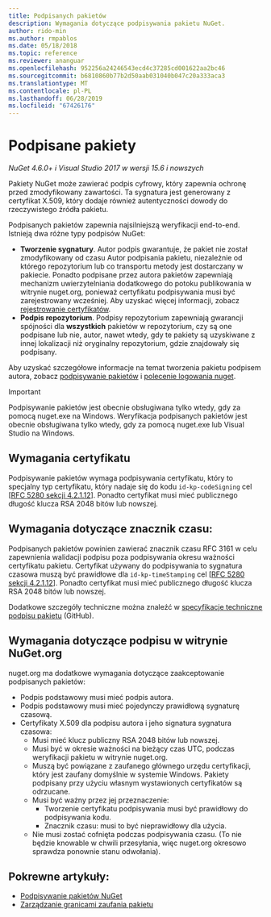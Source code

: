 ```yaml
---
title: Podpisanych pakietów
description: Wymagania dotyczące podpisywania pakietu NuGet.
author: rido-min
ms.author: rmpablos
ms.date: 05/18/2018
ms.topic: reference
ms.reviewer: ananguar
ms.openlocfilehash: 952256a24246543ecd4c37285cd001622aa2bc46
ms.sourcegitcommit: b6810860b77b2d50aab031040b047c20a333aca3
ms.translationtype: MT
ms.contentlocale: pl-PL
ms.lasthandoff: 06/28/2019
ms.locfileid: "67426176"
---
```

# <a name="signed-packages"></a>Podpisane pakiety

*NuGet 4.6.0+ i Visual Studio 2017 w wersji 15.6 i nowszych*

Pakiety NuGet może zawierać podpis cyfrowy, który zapewnia ochronę przed zmodyfikowany zawartości. Ta sygnatura jest generowany z certyfikat X.509, który dodaje również autentyczności dowody do rzeczywistego źródła pakietu.

Podpisanych pakietów zapewnia najsilniejszą weryfikacji end-to-end. Istnieją dwa różne typy podpisów NuGet:
- **Tworzenie sygnatury**. Autor podpis gwarantuje, że pakiet nie został zmodyfikowany od czasu Autor podpisania pakietu, niezależnie od którego repozytorium lub co transportu metody jest dostarczany w pakiecie. Ponadto podpisane przez autora pakietów zapewniają mechanizm uwierzytelniania dodatkowego do potoku publikowania w witrynie nuget.org, ponieważ certyfikatu podpisywania musi być zarejestrowany wcześniej. Aby uzyskać więcej informacji, zobacz [rejestrowanie certyfikatów](#signature-requirements-on-nugetorg).
- **Podpis repozytorium**. Podpisy repozytorium zapewniają gwarancji spójności dla **wszystkich** pakietów w repozytorium, czy są one podpisane lub nie, autor, nawet wtedy, gdy te pakiety są uzyskiwane z innej lokalizacji niż oryginalny repozytorium, gdzie znajdowały się podpisany.   

Aby uzyskać szczegółowe informacje na temat tworzenia pakietu podpisem autora, zobacz [podpisywanie pakietów](../create-packages/Sign-a-package.md) i [polecenie logowania nuget](../tools/cli-ref-sign.md).

> [!Important]
> Podpisywanie pakietów jest obecnie obsługiwana tylko wtedy, gdy za pomocą nuget.exe na Windows. Weryfikacja podpisanych pakietów jest obecnie obsługiwana tylko wtedy, gdy za pomocą nuget.exe lub Visual Studio na Windows.

## <a name="certificate-requirements"></a>Wymagania certyfikatu

Podpisywanie pakietów wymaga podpisywania certyfikatu, który to specjalny typ certyfikatu, który nadaje się do kodu `id-kp-codeSigning` cel [[RFC 5280 sekcji 4.2.1.12](https://tools.ietf.org/html/rfc5280#section-4.2.1.12)]. Ponadto certyfikat musi mieć publicznego długość klucza RSA 2048 bitów lub nowszej.

## <a name="timestamp-requirements"></a>Wymagania dotyczące znacznik czasu:

Podpisanych pakietów powinien zawierać znacznik czasu RFC 3161 w celu zapewnienia walidacji podpisu poza podpisywania okresu ważności certyfikatu pakietu. Certyfikat używany do podpisywania to sygnatura czasowa muszą być prawidłowe dla `id-kp-timeStamping` cel [[RFC 5280 sekcji 4.2.1.12](https://tools.ietf.org/html/rfc5280#section-4.2.1.12)]. Ponadto certyfikat musi mieć publicznego długość klucza RSA 2048 bitów lub nowszej.

Dodatkowe szczegóły techniczne można znaleźć w [specyfikacje techniczne podpisu pakietu](https://github.com/NuGet/Home/wiki/Package-Signatures-Technical-Details) (GitHub).

## <a name="signature-requirements-on-nugetorg"></a>Wymagania dotyczące podpisu w witrynie NuGet.org

nuget.org ma dodatkowe wymagania dotyczące zaakceptowanie podpisanych pakietów:

- Podpis podstawowy musi mieć podpis autora.
- Podpis podstawowy musi mieć pojedynczy prawidłową sygnaturę czasową.
- Certyfikaty X.509 dla podpisu autora i jeho signatura sygnatura czasowa:
  - Musi mieć klucz publiczny RSA 2048 bitów lub nowszej.
  - Musi być w okresie ważności na bieżący czas UTC, podczas weryfikacji pakietu w witrynie nuget.org.
  - Muszą być powiązane z zaufanego głównego urzędu certyfikacji, który jest zaufany domyślnie w systemie Windows. Pakiety podpisany przy użyciu własnym wystawionych certyfikatów są odrzucane.
  - Musi być ważny przez jej przeznaczenie: 
    - Tworzenie certyfikatu podpisywania musi być prawidłowy do podpisywania kodu.
    - Znacznik czasu: musi to być nieprawidłowy dla użycia.
  - Nie musi zostać cofnięta podczas podpisywania czasu. (To nie będzie knowable w chwili przesyłania, więc nuget.org okresowo sprawdza ponownie stanu odwołania).
  
  
## <a name="related-articles"></a>Pokrewne artykuły:

- [Podpisywanie pakietów NuGet](../create-packages/Sign-a-Package.md)
- [Zarządzanie granicami zaufania pakietu](../consume-packages/installing-signed-packages.md)
